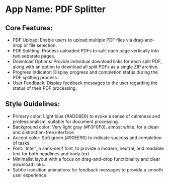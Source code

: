 # **App Name**: PDF Splitter

## Core Features:

- PDF Upload: Enable users to upload multiple PDF files via drag-and-drop or file selection.
- PDF Splitting: Process uploaded PDFs to split each page vertically into two separate pages.
- Download Options: Provide individual download links for each split PDF, along with an option to download all split PDFs as a single ZIP archive.
- Progress Indicator: Display progress and completion status during the PDF splitting process.
- User Feedback: Display feedback messages to the user regarding the status of their PDF processing.

## Style Guidelines:

- Primary color: Light blue (#ADD8E6) to evoke a sense of calmness and professionalism, suitable for document processing.
- Background color: Very light gray (#F0F0F0), almost white, for a clean and distraction-free interface.
- Accent color: Soft green (#90EE90) to indicate success and completion of tasks.
- Font: 'Inter', a sans-serif font, to provide a modern, neutral, and readable text for both headlines and body text.
- Minimalist layout with a focus on drag-and-drop functionality and clear download links.
- Subtle transition animations for feedback messages to provide a smooth user experience.